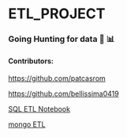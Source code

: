 # ETL_PROJECT

### Going Hunting for data 🏹  📊

#### Contributors:
https://github.com/patcasrom

https://github.com/bellissima0419









<!-- https://github.com/bellissima0419/ETL_PROJECT/blob/master/MR_testFiles/census_yelp_combined.ipynb -->


[SQL ETL Notebook](https://nbviewer.jupyter.org/github/bellissima0419/ETL_PROJECT/blob/master/PC_testFiles/ETL%20Project_PCR_FV.ipynb)


[mongo ETL](https://nbviewer.jupyter.org/github/bellissima0419/ETL_PROJECT/blob/master/MR_files/moe_la_crime.ipynb)

